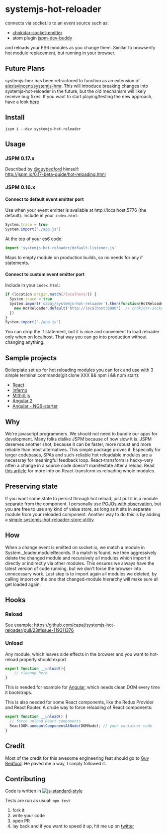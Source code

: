 # systemjs-hot-reloader
connects via socket.io to an event source such as:
- [chokidar-socket-emitter](https://github.com/capaj/chokidar-socket-emitter) 
- atom plugin [jspm-dev-buddy](https://atom.io/packages/jspm-dev-buddy)

and reloads your ES6 modules as you change them. Similar to browserify hot module replacement, but running in your browser.

## Future Plans
systemjs-hmr has been refractored to function as an extension of [alexisvincent/systemjs-hmr](https://github.com/alexisvincent/systemjs-hmr).
This will introduce breaking changes into systemjs-hot-reloader in the future, but the old mechanism will likely receive bug fixes. If you want to start playing/testing the new approach, have a look [here](./next/README.md)

## Install
```
jspm i --dev systemjs-hot-reloader
```

## Usage
### JSPM 0.17.x
Described by [@guybedford](https://github.com/guybedford/) himself:  
http://jspm.io/0.17-beta-guide/hot-reloading.html
### JSPM 0.16.x
#### Connect to default event emitter  port
Use when your event emitter is available at http://localhost:5776 (the default). Include in your `index.html`:
```javascript
System.trace = true
System.import('./app.js')
```
At the top of your es6 code:
```javascript
import 'systemjs-hot-reloader/default-listener.js'
```
Maps to empty module on production builds, so no needs for any if statements. 
#### Connect to custom event emitter port
Include in your `index.html`:
```javascript
if (location.origin.match(/localhost/)) { 
  System.trace = true
  System.import('capaj/systemjs-hot-reloader').then(function(HotReloader){
    new HotReloader.default('http://localhost:8090')  // chokidar-socket-emitter port
  })
}
System.import('./app.js')
```
You can drop the if statement, but it is nice and convenient to load reloader only when on localhost. That way you can go into production without changing anything.

## Sample projects

Boilerplate set up for hot reloading modules you can fork and use with 3 simple terminal commands(git clone XXX && npm i && npm start):
- [React](https://github.com/capaj/jspm-react)
- [Inferno](https://github.com/capaj/jspm-inferno)
- [Mithril.js](https://github.com/capaj/jspm-mithril)
- [Angular 2](https://github.com/capaj/jspm-ng2)
- [Angular - NG6-starter](https://github.com/capaj/NG6-starter)


## Why

We're javascript programmers. We should not need to bundle our apps for development. Many folks dislike JSPM because of how slow it is. JSPM deserves another shot, because it can be faster, more robust and more reliable than most alternatives. This simple package proves it. Especially for larger codebases, SPAs and such-reliable hot reloadable modules are a necessray for meaningful feedback loop. React-transform is hacky-very often a change in a source code doesn't manifestate after a reload. Read [this article](https://medium.com/@dan_abramov/hot-reloading-in-react-1140438583bf#.6gk8gzb72) for more info on React-transform vs reloading whole modules.

## Preserving state
If you want some state to persist through hot reload, just put it in a module separate from the component. I personally use [POJOs with observation](https://github.com/mweststrate/mobservable), but you are free to use any kind of value store, as long as it sits in separate module from your reloaded component.
Another way to do this is by adding a [simple systemjs-hot-reloader-store utility](https://github.com/peteruithoven/systemjs-hot-reloader-store).

## How
When a change event is emitted on socket.io, we match a module in System._loader.moduleRecords.
If a match is found, we then aggressively delete the changed module and recursively all modules which import it directly or indirectly via other modules. This ensures we always have the latest version of code running, but we don't force the browser into unnecessary work.
Last step is to import again all modules we deleted, by calling import on the one that changed-module hierarchy will make sure all get loaded again.

## Hooks
### Reload
See example: https://github.com/capaj/systemjs-hot-reloader/pull/23#issue-119311376

### Unload
Any module, which leaves side effects in the browser and you want to hot-reload properly should export
```javascript
export function __unload(){
	// cleanup here
}
```
This is needed for example for [Angular](https://github.com/capaj/NG6-starter/blob/eb988ef00685390618b5dad57635ce80c6d52680/client/app/app.js#L42), which needs clean DOM every time it bootstraps.

This is also needed for some React components, like the Redux Provider and React Router. A crude way to force reloading of React components: 
``` javascript
export function __unload() {
  // force unload React components
  ReactDOM.unmountComponentAtNode(DOMNode);	// your container node
}
```

## Credit
Most of the credit for this awesome engineering feat should go to [Guy Bedford](https://github.com/guybedford). He paved me a way, I simply followed it.

## Contributing
Code is written in [![js-standard-style](https://cdn.rawgit.com/feross/standard/master/badge.svg)](https://github.com/feross/standard)

Tests are run as usual: `npm test`

1. fork it
2. write your code
3. open PR
4. lay back and if you want to speed it up, hit me up on [twitter](https://twitter.com/capajj)
